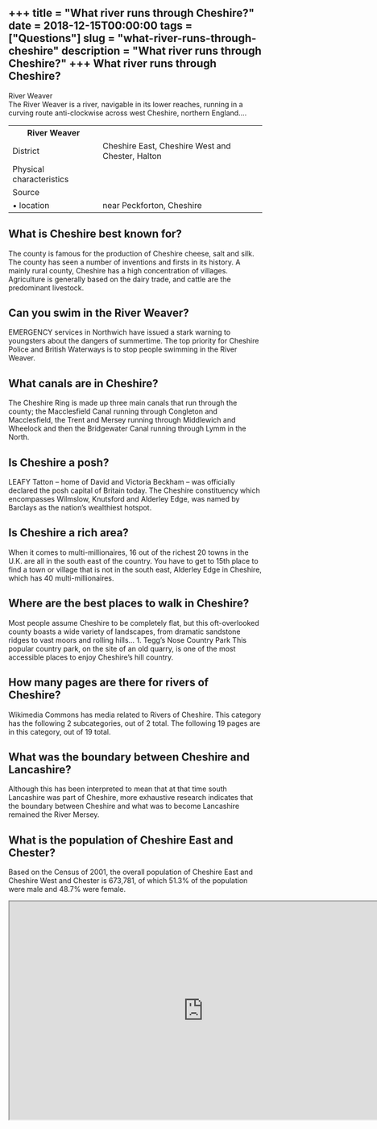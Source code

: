 +++
title = "What river runs through Cheshire?"
date = 2018-12-15T00:00:00
tags = ["Questions"]
slug = "what-river-runs-through-cheshire"
description = "What river runs through Cheshire?"
+++
What river runs through Cheshire?
---------------------------------

River Weaver  
The River Weaver is a river, navigable in its lower reaches, running in a curving route anti-clockwise across west Cheshire, northern England….

<table><tr><th>River Weaver</th></tr><tr><td>District</td><td>Cheshire East, Cheshire West and Chester, Halton</td></tr><tr><td>Physical characteristics</td></tr><tr><td>Source</td><td></td></tr><tr><td>• location</td><td>near Peckforton, Cheshire</td></tr></table>

What is Cheshire best known for?
--------------------------------

The county is famous for the production of Cheshire cheese, salt and silk. The county has seen a number of inventions and firsts in its history. A mainly rural county, Cheshire has a high concentration of villages. Agriculture is generally based on the dairy trade, and cattle are the predominant livestock.

Can you swim in the River Weaver?
---------------------------------

EMERGENCY services in Northwich have issued a stark warning to youngsters about the dangers of summertime. The top priority for Cheshire Police and British Waterways is to stop people swimming in the River Weaver.

What canals are in Cheshire?
----------------------------

The Cheshire Ring is made up three main canals that run through the county; the Macclesfield Canal running through Congleton and Macclesfield, the Trent and Mersey running through Middlewich and Wheelock and then the Bridgewater Canal running through Lymm in the North.

Is Cheshire a posh?
-------------------

LEAFY Tatton – home of David and Victoria Beckham – was officially declared the posh capital of Britain today. The Cheshire constituency which encompasses Wilmslow, Knutsford and Alderley Edge, was named by Barclays as the nation’s wealthiest hotspot.

Is Cheshire a rich area?
------------------------

When it comes to multi-millionaires, 16 out of the richest 20 towns in the U.K. are all in the south east of the country. You have to get to 15th place to find a town or village that is not in the south east, Alderley Edge in Cheshire, which has 40 multi-millionaires.

Where are the best places to walk in Cheshire?
----------------------------------------------

Most people assume Cheshire to be completely flat, but this oft-overlooked county boasts a wide variety of landscapes, from dramatic sandstone ridges to vast moors and rolling hills… 1. Tegg’s Nose Country Park This popular country park, on the site of an old quarry, is one of the most accessible places to enjoy Cheshire’s hill country.

How many pages are there for rivers of Cheshire?
------------------------------------------------

Wikimedia Commons has media related to Rivers of Cheshire. This category has the following 2 subcategories, out of 2 total. The following 19 pages are in this category, out of 19 total.

What was the boundary between Cheshire and Lancashire?
------------------------------------------------------

Although this has been interpreted to mean that at that time south Lancashire was part of Cheshire, more exhaustive research indicates that the boundary between Cheshire and what was to become Lancashire remained the River Mersey.

What is the population of Cheshire East and Chester?
----------------------------------------------------

Based on the Census of 2001, the overall population of Cheshire East and Cheshire West and Chester is 673,781, of which 51.3% of the population were male and 48.7% were female.

<iframe allow="accelerometer; autoplay; clipboard-write; encrypted-media; gyroscope; picture-in-picture" allowfullscreen="" class="__youtube_prefs__  epyt-is-override  no-lazyload" data-no-lazy="1" data-origheight="433" data-origwidth="770" data-skipgform_ajax_framebjll="" height="433" id="_ytid_98026" loading="lazy" src="https://www.youtube.com/embed/lDVm9pUB-A0?enablejsapi=1&autoplay=0&cc_load_policy=0&cc_lang_pref=&iv_load_policy=1&loop=0&modestbranding=0&rel=1&fs=1&playsinline=0&autohide=2&theme=dark&color=red&controls=1&" title="YouTube player" width="770"></iframe>